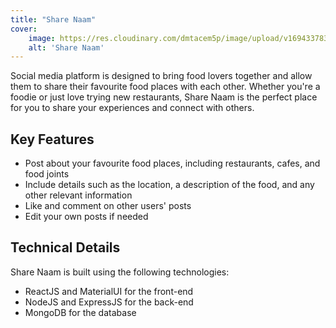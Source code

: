 ```yaml
---
title: "Share Naam"
cover:
    image: https://res.cloudinary.com/dmtacem5p/image/upload/v1694337835/github/share_naam.webp
    alt: 'Share Naam'
---
```


Social media platform is designed to bring food lovers together and allow them to share their favourite food places with each other. Whether you're a foodie or just love trying new restaurants, Share Naam is the perfect place for you to share your experiences and connect with others.

## Key Features
-   Post about your favourite food places, including restaurants, cafes, and food joints
-   Include details such as the location, a description of the food, and any other relevant information
-   Like and comment on other users' posts
-   Edit your own posts if needed

## Technical Details
Share Naam is built using the following technologies:
-   ReactJS and MaterialUI for the front-end
-   NodeJS and ExpressJS for the back-end
-   MongoDB for the database
